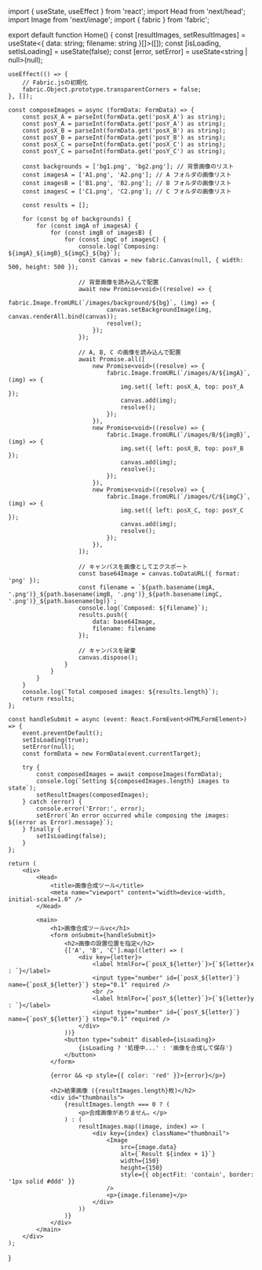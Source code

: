 import { useState, useEffect } from 'react';
import Head from 'next/head';
import Image from 'next/image';
import { fabric } from 'fabric';

export default function Home() {
    const [resultImages, setResultImages] = useState<{ data: string; filename: string }[]>([]);
    const [isLoading, setIsLoading] = useState<boolean>(false);
    const [error, setError] = useState<string | null>(null);

    useEffect(() => {
        // Fabric.jsの初期化
        fabric.Object.prototype.transparentCorners = false;
    }, []);

    const composeImages = async (formData: FormData) => {
        const posX_A = parseInt(formData.get('posX_A') as string);
        const posY_A = parseInt(formData.get('posY_A') as string);
        const posX_B = parseInt(formData.get('posX_B') as string);
        const posY_B = parseInt(formData.get('posY_B') as string);
        const posX_C = parseInt(formData.get('posX_C') as string);
        const posY_C = parseInt(formData.get('posY_C') as string);

        const backgrounds = ['bg1.png', 'bg2.png']; // 背景画像のリスト
        const imagesA = ['A1.png', 'A2.png']; // A フォルダの画像リスト
        const imagesB = ['B1.png', 'B2.png']; // B フォルダの画像リスト
        const imagesC = ['C1.png', 'C2.png']; // C フォルダの画像リスト

        const results = [];
        
        for (const bg of backgrounds) {
            for (const imgA of imagesA) {
                for (const imgB of imagesB) {
                    for (const imgC of imagesC) {
                        console.log(`Composing: ${imgA}_${imgB}_${imgC}_${bg}`);
                        const canvas = new fabric.Canvas(null, { width: 500, height: 500 });

                        // 背景画像を読み込んで配置
                        await new Promise<void>((resolve) => {
                            fabric.Image.fromURL(`/images/background/${bg}`, (img) => {
                                canvas.setBackgroundImage(img, canvas.renderAll.bind(canvas));
                                resolve();
                            });
                        });

                        // A, B, C の画像を読み込んで配置
                        await Promise.all([
                            new Promise<void>((resolve) => {
                                fabric.Image.fromURL(`/images/A/${imgA}`, (img) => {
                                    img.set({ left: posX_A, top: posY_A });
                                    canvas.add(img);
                                    resolve();
                                });
                            }),
                            new Promise<void>((resolve) => {
                                fabric.Image.fromURL(`/images/B/${imgB}`, (img) => {
                                    img.set({ left: posX_B, top: posY_B });
                                    canvas.add(img);
                                    resolve();
                                });
                            }),
                            new Promise<void>((resolve) => {
                                fabric.Image.fromURL(`/images/C/${imgC}`, (img) => {
                                    img.set({ left: posX_C, top: posY_C });
                                    canvas.add(img);
                                    resolve();
                                });
                            }),
                        ]);

                        // キャンバスを画像としてエクスポート
                        const base64Image = canvas.toDataURL({ format: 'png' });
                        const filename = `${path.basename(imgA, '.png')}_${path.basename(imgB, '.png')}_${path.basename(imgC, '.png')}_${path.basename(bg)}`;
                        console.log(`Composed: ${filename}`);
                        results.push({
                            data: base64Image,
                            filename: filename
                        });

                        // キャンバスを破棄
                        canvas.dispose();
                    }
                }
            }
        }
        console.log(`Total composed images: ${results.length}`);
        return results;
    };

    const handleSubmit = async (event: React.FormEvent<HTMLFormElement>) => {
        event.preventDefault();
        setIsLoading(true);
        setError(null);
        const formData = new FormData(event.currentTarget);

        try {
            const composedImages = await composeImages(formData);
            console.log(`Setting ${composedImages.length} images to state`);
            setResultImages(composedImages);
        } catch (error) {
            console.error('Error:', error);
            setError(`An error occurred while composing the images: ${(error as Error).message}`);
        } finally {
            setIsLoading(false);
        }
    };

    return (
        <div>
            <Head>
                <title>画像合成ツール</title>
                <meta name="viewport" content="width=device-width, initial-scale=1.0" />
            </Head>

            <main>
                <h1>画像合成ツールvc</h1>
                <form onSubmit={handleSubmit}>
                    <h2>画像の設置位置を指定</h2>
                    {['A', 'B', 'C'].map((letter) => (
                        <div key={letter}>
                            <label htmlFor={`posX_${letter}`}>{`${letter}x : `}</label>
                            <input type="number" id={`posX_${letter}`} name={`posX_${letter}`} step="0.1" required />
                            <br />
                            <label htmlFor={`posY_${letter}`}>{`${letter}y : `}</label>
                            <input type="number" id={`posY_${letter}`} name={`posY_${letter}`} step="0.1" required />
                        </div>
                    ))}
                    <button type="submit" disabled={isLoading}>
                        {isLoading ? '処理中...' : '画像を合成して保存'}
                    </button>
                </form>

                {error && <p style={{ color: 'red' }}>{error}</p>}

                <h2>結果画像 ({resultImages.length}枚)</h2>
                <div id="thumbnails">
                    {resultImages.length === 0 ? (
                        <p>合成画像がありません。</p>
                    ) : (
                        resultImages.map((image, index) => (
                            <div key={index} className="thumbnail">
                                <Image
                                    src={image.data}
                                    alt={`Result ${index + 1}`}
                                    width={150}
                                    height={150}
                                    style={{ objectFit: 'contain', border: '1px solid #ddd' }}
                                />
                                <p>{image.filename}</p>
                            </div>
                        ))
                    )}
                </div>
            </main>
        </div>
    );
}